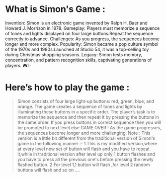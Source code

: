 # What is Simon's Game :
Invention: Simon is an electronic game invented by Ralph H. Baer and Howard J. Morrison in 1978.
Gameplay: Players must memorize a sequence of tones and lights displayed on four large buttons.Repeat the sequence correctly to advance.
Challenges: As you progress, the sequences become longer and more complex.
Popularity: Simon became a pop culture symbol of the 1970s and 1980s.Launched at Studio 54, it was a top-selling toy during Christmas shopping seasons.
Legacy: Simon tests memory, concentration, and pattern recognition skills, captivating generations of players. 🎮✨
# Here’s how to play the game :
> Simon consists of four large light-up buttons: red, green, blue, and orange.
> The game creates a sequence of tones and lights by illuminating these buttons in a specific order.
> The player’s task is to memorize the sequence and then repeat it by pressing the buttons in the same order.
> If you press buttons in correct sequence then you will be promoted to next level else GAME OVER !
> As the game progresses, the sequences become longer and more challenging.
> Note : This version is a little bit different from the traditional version of Simon's game in the following manner :-
  1.This is my modified version,where at every level new set of button will flash and you have to repeat it,while in traditional version after level up only 1 button flashes
    and you have to press all the previous one's before pressing the newly flashed button.
  2.For level 1,1 button will flash ,for level 2 random buttons will flash and so on ....
